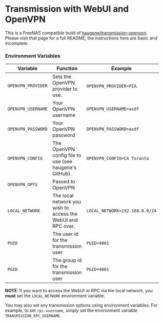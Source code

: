 # Transmission with WebUI and OpenVPN

This is a FreeNAS compatible build of [haugene/transmission-openvpn](https://hub.docker.com/r/haugene/transmission-openvpn/). Please visit that page for a full README; the instructions here are basic and incomplete.

### Environment Variables

| Variable | Function | Example | Required? |
|----------|----------|---------|----------|
|`OPENVPN_PROVIDER` | Sets the OpenVPN provider to use. | `OPENVPN_PROVIDER=PIA`. | yes |
|`OPENVPN_USERNAME`|Your OpenVPN username |`OPENVPN_USERNAME=asdf`| yes |
|`OPENVPN_PASSWORD`|Your OpenVPN password |`OPENVPN_PASSWORD=asdf`| yes |
|`OPENVPN_CONFIG` | The OpenVPN config file to use (see haugene's GitHub). | `OPENVPN_CONFIG=CA Toronto`| no |
|`OPENVPN_OPTS` | Passed to OpenVPN | | no |
|`LOCAL_NETWORK` | The local network you wish to access the WebUI and RPC over. | `LOCAL_NETWORK=192.168.0.0/24`| no |
|`PUID` | The user id for the transmission user | `PUID=4001`| no |
|`PGID` | The group id for the transmission user | `PGID=4001` | no |

**NOTE**: If you want to access the WebUI or RPC via the local network, you **must** set the `LOCAL_NETWORK` environment variable.

You may also set any transmission options using environment variables. For example, to set `rpc-username`, simply set the environment variable `TRANSMISSION_RPC_USERNAME`.
